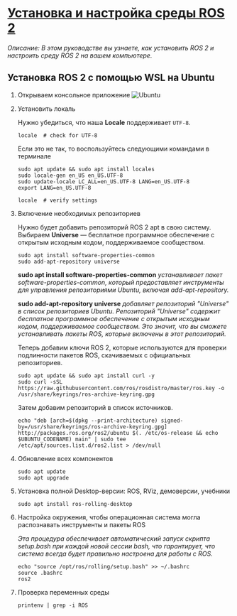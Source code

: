 # [Установка и настройка среды ROS 2](https://docs.ros.org/en/rolling/Tutorials/Beginner-CLI-Tools/Configuring-ROS2-Environment.html#check-environment-variables)

*Описание: В этом руководстве вы узнаете, как установить ROS 2 и настроить среду ROS 2 на вашем компьютере.*

## Установка ROS 2 с помощью WSL на Ubuntu
1. Открываем консольное приложение ![Ubuntu](https://img.shields.io/badge/Ubuntu-E95420?style=for-the-badge&logo=ubuntu&logoColor=white)
2. Установить локаль

   Нужно убедиться, что наша **Locale** поддерживает `UTF-8`. 

   ```
   locale  # check for UTF-8
   ```
  
   Если это не так, то воспользуйтесь следующими командами в терминале
  
   ```
   sudo apt update && sudo apt install locales
   sudo locale-gen en_US en_US.UTF-8
   sudo update-locale LC_ALL=en_US.UTF-8 LANG=en_US.UTF-8
   export LANG=en_US.UTF-8
  
   locale  # verify settings
   ```

3. Включение необходимых репозиториев

   Нужно будет добавить репозиторий ROS 2 apt в свою систему. Выбираем **Universe** — бесплатное программное обеспечение с открытым исходным кодом, поддерживаемое сообществом.

   ```
   sudo apt install software-properties-common
   sudo add-apt-repository universe  
   ```
   **sudo apt install software-properties-common** *устанавливает пакет software-properties-common, который предоставляет инструменты для управления репозиториями Ubuntu, включая add-apt-repository.*

   **sudo add-apt-repository universe** *добавляет репозиторий "Universe" в список репозиториев Ubuntu. Репозиторий "Universe" содержит бесплатное программное обеспечение с открытым исходным кодом, поддерживаемое сообществом. Это значит, что вы сможете устанавливать пакеты ROS, которые включены в этот репозиторий.*

   Теперь добавим ключи ROS 2, которые используются для проверки подлинности пакетов ROS, скачиваемых с официальных репозиториев.

   ```
   sudo apt update && sudo apt install curl -y
   sudo curl -sSL https://raw.githubusercontent.com/ros/rosdistro/master/ros.key -o /usr/share/keyrings/ros-archive-keyring.gpg
   ```

   Затем добавим репозиторий в список источников.

   ```
   echo "deb [arch=$(dpkg --print-architecture) signed-by=/usr/share/keyrings/ros-archive-keyring.gpg] http://packages.ros.org/ros2/ubuntu $(. /etc/os-release && echo $UBUNTU_CODENAME) main" | sudo tee 
   /etc/apt/sources.list.d/ros2.list > /dev/null
   ```

4. Обновление всех компонентов

   ```
   sudo apt update
   sudo apt upgrade
   ```

5. Установка полной Desktop-версии: ROS, RViz, демоверсии, учебники

   ```
   sudo apt install ros-rolling-desktop
   ```

6. Настройка окружения, чтобы операционная система могла распознавать инструменты и пакеты ROS

   *Эта процедура обеспечивает автоматический запуск скрипта setup.bash при каждой новой сессии bash, что гарантирует, что система всегда будет правильно настроена для работы с ROS.*
   ```
   echo "source /opt/ros/rolling/setup.bash" >> ~/.bashrc
   source .bashrc
   ros2
   ```
7. Проверка переменных среды
   
   `printenv | grep -i ROS`
